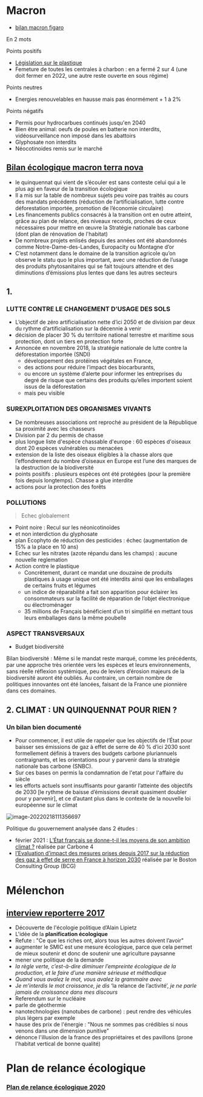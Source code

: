 # Macron

- [bilan macron figaro](https://www.lefigaro.fr/sciences/ecologie-le-contraste-bilan-d-emmanuel-macron-sur-l-environnement-20210114)



En 2 mots

Points positifs

- [Législation sur le plastique](https://www.ecologie.gouv.fr/loi-anti-gaspillage)
- Femeture de toutes les centrales à charbon : en a fermé 2 sur 4 (une doit fermer en 2022, une autre reste ouverte en sous régime) 

Points neutres

- Energies renouvelables en hausse mais pas énormément + 1 à 2%

Points négatifs

- Permis pour hydrocarbues continués jusqu'en 2040
- Bien être animal: oeufs de poules en batterie non interdits, vidéosurveillance non imposé dans les abattoirs
- Glyphosate non interdits
- Néocotinoides remis sur le marché

## [Bilan écologique macron terra nova](https://tnova.fr/site/assets/files/20636/terra-nova_la-grande-conversation-2022_un-bilan-ecologique-du-quinquennat_221221.pdf?4xx3d)

- le quinquennat qui vient de s’écouler est sans conteste celui qui a le plus agi en faveur de la transition écologique
- Il a mis sur la table de nombreux sujets peu voire pas traités au cours des mandats précédents (réduction de l’artificialisation, lutte contre déforestation importée, promotion de l’économie circulaire)
- Les financements publics consacrés à la transition ont en outre atteint, grâce au plan de relance, des niveaux records, proches de ceux nécessaires pour mettre en œuvre la Stratégie nationale bas carbone (dont plan de rénovation de l'habitat)
- De nombreux projets enlisés depuis des années ont été abandonnés comme Notre-Dame-des-Landes, Europacity ou Montagne d’or
- C’est notamment dans le domaine de la transition agricole qu’on observe le statu quo le plus important, avec une réduction de l’usage des produits phytosanitaires qui se fait toujours attendre et des diminutions d’émissions plus lentes que dans les autres secteurs

## 1.

### LUTTE CONTRE LE CHANGEMENT D’USAGE DES SOLS

- L’objectif de zéro artificialisation nette d’ici 2050 et de division par deux du rythme d’artificialisation sur la décennie à venir
- décision de placer 30 % du territoire national terrestre et maritime sous protection, dont un tiers en protection forte
- Annoncée en novembre 2018, la stratégie nationale de lutte contre la déforestation importée (SNDI)
  -  développement des protéines végétales en France, 
  - des actions pour réduire l’impact des biocarburants, 
  - ou encore un système d’alerte pour informer les entreprises du degré de risque que certains des produits qu’elles importent soient issus de la déforestation
  - mais peu visible 

###  SUREXPLOITATION DES ORGANISMES VIVANTS

- De nombreuses associations ont reproché au président de la République sa proximité avec les chasseurs
- Division par 2 du permis de chasse
- plus longue liste d'espèce chassable d'europe : 60 espèces d'oiseaux dont 20 espèces vulnérables ou menacées
- extension de la liste des oiseaux éligibles à la chasse alors que l’effondrement du nombre d’oiseaux en Europe est l’une des marques de la destruction de la biodiversité
- points positifs : plusieurs espèces ont été protégées (pour la première fois depuis longtemps). Chasse a glue interdite
- actions pour la protection des forêts



### POLLUTIONS

> Echec globalement

- Point noire : Recul sur les néonicotinoïdes
- et non interdiction du glyphosate
- plan Ecophyto de réduction des pesticides : échec (augmentation de 15% a la place en 10 ans)
- Echec sur les nitrates (azote répandu dans les champs) : aucune nouvelle reglemation
- Action contre le plastique
  - Concrètement, durant ce mandat une douzaine de produits plastiques à usage unique ont été interdits ainsi que les emballages de certains fruits et légumes
  - un indice de réparabilité a fait son apparition pour éclairer les consommateurs sur la facilité de réparation de l’objet électronique ou électroménager
  - 35 millions de Français bénéficient d’un tri simplifié en mettant tous leurs emballages dans la même poubelle

### ASPECT TRANSVERSAUX

- Budget biodiversité

Bilan biodiversité : Même si le mandat reste marqué, comme les précédents, par une approche très orientée vers les espèces et leurs environnements, sans réelle réflexion systémique, peu de leviers d’érosion majeurs de la biodiversité auront été oubliés. Au contraire, un certain nombre de politiques innovantes ont été lancées, faisant de la France une pionnière dans ces domaines.

## 2.  CLIMAT : UN QUINQUENNAT POUR RIEN ?

### Un bilan bien documenté

- Pour commencer, il est utile de rappeler que les objectifs de l’État pour baisser ses émissions de gaz à effet de serre de 40 % d’ici 2030 sont formellement définis à travers des budgets carbone pluriannuels contraignants, et les orientations pour y parvenir dans la stratégie nationale bas carbone (SNBC).
- Sur ces bases on permis la condamnation de l'etat pour l'affaire du siècle
- les efforts actuels sont insuffisants pour garantir l’atteinte des objectifs de 2030 [le rythme de baisse d’émissions devrait quasiment doubler pour y parvenir], et ce d’autant plus dans le contexte de la nouvelle loi européenne sur le climat

![image-20220218111356697](https://raw.githubusercontent.com/lebrunthibault/images_bucket/master/img/image-20220218111356697.png)

Politique du gouvernement analysée dans 2 études :

- février 2021 : [L’État français se donne-t-il les moyens de son ambition climat ?](https://www.carbone4.com/publication-letat-francais-se-donne-t-moyens-de-ambition-climat) réalisée par Carbone 4
- [l’Evaluation d’impact des mesures prises depuis 2017 sur la réduction des gaz à effet de serre en France à horizon 2030](https://www.ecologie.gouv.fr/sites/default/files/2021.03.01.Etude_.BCG_.Evaluation.climat.des_.mesures.du_.quinquennat.pdf) réalisée par le Boston Consulting Group (BCG)



# Mélenchon

## [interview reporterre 2017](https://reporterre.net/Jean-Luc-Melenchon-Je-m-interdis-le-mot-croissance)

- Découverte de l'écologie politique d’Alain Lipietz
- L'idée de la **planification écologique**
- Refute : "Ce que les riches ont, alors tous les autres doivent l’avoir"
- augmenter le SMIC est une mesure écologique, parce que cela permet de mieux soutenir et donc de soutenir une agriculture paysanne
- mener une politique de la demande
- *la règle verte, c’est-à-dire diminuer l’empreinte écologique de la production, et le faire d’une manière sérieuse et méthodique*
- *Quand vous avalez le mot, vous avalez la grammaire avec*
- J*e m’interdis le mot croissance, je dis* ‘la relance de l’activité’, *je ne parle jamais de croissance dans mes discours*
- Referendum sur le nucléaire
- parle de géothermie
- nanotechnologies (nanotubes de carbone) : peut rendre des véhicules plus légers par exemple
- hause des prix de l'énergie : "Nous ne sommes pas crédibles si nous venons dans une dimension punitive"
- dénonce l'illusion de la france des propriétaires et des pavillons (prone l'habitat vertical de bonne qualité)

# Plan de relance écologique

### [Plan de relance écologique 2020](https://www.lemonde.fr/planete/article/2020/09/03/plan-de-relance-comment-se-repartissent-les-30-milliards-pour-la-transition-ecologique_6050796_3244.html)

